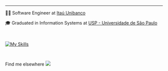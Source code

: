 

<hr>

<p>👨‍💻 Software Engineer at <a href="https://www.itau.com.br/" target="blank_">Itaú Unibanco</a></p>
<p>🎓 Graduated in Information Systems at <a href="https://www5.usp.br/" target="_blank">USP - Universidade de São Paulo</a></p>

<br>

[![My Skills](https://skillicons.dev/icons?i=cs,dotnet,python,kafka,aws,terraform,mysql)](https://skillicons.dev)

<br>

<p>Find me elsewhere <a href="https://www.linkedin.com/in/jo%C3%A3o-neves-42342a199/" target="_blank"><img src="https://img.shields.io/badge/-LinkedIn-%230077B5?style=for-the-badge&logo=linkedin&logoColor=white" target="_blank"></a> 
</p> 
